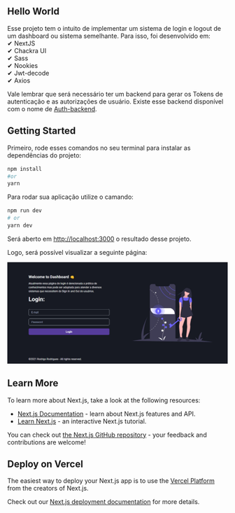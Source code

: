 ## Hello World
Esse projeto tem o intuito de implementar um sistema de login e logout de um dashboard ou sistema semelhante. Para isso, foi desenvolvido em: 
</br>
✔ NextJS</br> 
✔ Chackra UI</br>
✔ Sass</br>
✔ Nookies</br>
✔ Jwt-decode</br>
✔ Axios</br>

Vale lembrar que será necessário ter um backend para gerar os Tokens de autenticação e as autorizações de usuário. Existe esse backend disponível com o nome de [Auth-backend](https://github.com/Rodrigo-A-Rodrigues/auth-backend).

## Getting Started

Primeiro, rode esses comandos no seu terminal para instalar as dependências do projeto:

```bash
npm install
#or
yarn 
```
Para rodar sua aplicação utilize o camando:

```bash
npm run dev
# or
yarn dev
```

Será aberto em [http://localhost:3000](http://localhost:3000) o resultado desse projeto.

Logo, será possível visualizar a seguinte página: 

![Screenshots](./public/screenshot/LoginForm.jpg)

## Learn More

To learn more about Next.js, take a look at the following resources:

- [Next.js Documentation](https://nextjs.org/docs) - learn about Next.js features and API.
- [Learn Next.js](https://nextjs.org/learn) - an interactive Next.js tutorial.

You can check out [the Next.js GitHub repository](https://github.com/vercel/next.js/) - your feedback and contributions are welcome!

## Deploy on Vercel

The easiest way to deploy your Next.js app is to use the [Vercel Platform](https://vercel.com/new?utm_medium=default-template&filter=next.js&utm_source=create-next-app&utm_campaign=create-next-app-readme) from the creators of Next.js.

Check out our [Next.js deployment documentation](https://nextjs.org/docs/deployment) for more details.
